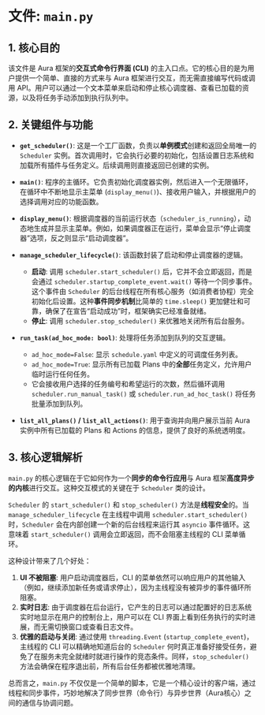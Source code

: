 # 文件: `main.py`

## 1. 核心目的

该文件是 Aura 框架的**交互式命令行界面 (CLI)** 的主入口点。它的核心目的是为用户提供一个简单、直接的方式来与 Aura 框架进行交互，而无需直接编写代码或调用 API。用户可以通过一个文本菜单来启动和停止核心调度器、查看已加载的资源，以及将任务手动添加到执行队列中。

## 2. 关键组件与功能

*   **`get_scheduler()`**: 这是一个工厂函数，负责以**单例模式**创建和返回全局唯一的 `Scheduler` 实例。首次调用时，它会执行必要的初始化，包括设置日志系统和加载所有插件与任务定义。后续调用则直接返回已创建的实例。

*   **`main()`**: 程序的主循环。它负责初始化调度器实例，然后进入一个无限循环，在循环中不断地显示主菜单 (`display_menu()`)、接收用户输入，并根据用户的选择调用对应的功能函数。

*   **`display_menu()`**: 根据调度器的当前运行状态（`scheduler_is_running`），动态地生成并显示主菜单。例如，如果调度器正在运行，菜单会显示“停止调度器”选项，反之则显示“启动调度器”。

*   **`manage_scheduler_lifecycle()`**: 该函数封装了启动和停止调度器的逻辑。
    *   **启动**: 调用 `scheduler.start_scheduler()` 后，它并不会立即返回，而是会通过 `scheduler.startup_complete_event.wait()` 等待一个同步事件。这个事件由 `Scheduler` 的后台线程在所有核心服务（如消费者协程）完全初始化后设置。这种**事件同步机制**比简单的 `time.sleep()` 更加健壮和可靠，确保了在宣告“启动成功”时，框架确实已经准备就绪。
    *   **停止**: 调用 `scheduler.stop_scheduler()` 来优雅地关闭所有后台服务。

*   **`run_task(ad_hoc_mode: bool)`**: 处理将任务添加到队列的交互逻辑。
    *   `ad_hoc_mode=False`: 显示 `schedule.yaml` 中定义的可调度任务列表。
    *   `ad_hoc_mode=True`: 显示所有已加载 Plans 中的**全部**任务定义，允许用户临时运行任何任务。
    *   它会接收用户选择的任务编号和希望运行的次数，然后循环调用 `scheduler.run_manual_task()` 或 `scheduler.run_ad_hoc_task()` 将任务批量添加到队列。

*   **`list_all_plans()` / `list_all_actions()`**: 用于查询并向用户展示当前 Aura 实例中所有已加载的 Plans 和 Actions 的信息，提供了良好的系统透明度。

## 3. 核心逻辑解析

`main.py` 的核心逻辑在于它如何作为一个**同步的命令行应用**与 Aura 框架**高度异步的内核**进行交互。这种交互模式的关键在于 `Scheduler` 类的设计。

`Scheduler` 的 `start_scheduler()` 和 `stop_scheduler()` 方法是**线程安全**的。当 `manage_scheduler_lifecycle` 在主线程中调用 `scheduler.start_scheduler()` 时，`Scheduler` 会在内部创建一个新的后台线程来运行其 `asyncio` 事件循环。这意味着 `start_scheduler()` 调用会立即返回，而不会阻塞主线程的 CLI 菜单循环。

这种设计带来了几个好处：
1.  **UI 不被阻塞**: 用户启动调度器后，CLI 的菜单依然可以响应用户的其他输入（例如，继续添加新任务或请求停止），因为主线程没有被异步的事件循环所阻塞。
2.  **实时日志**: 由于调度器在后台运行，它产生的日志可以通过配置好的日志系统实时地显示在用户的控制台上，用户可以在 CLI 界面上看到任务执行的实时进展，而无需切换窗口或查看日志文件。
3.  **优雅的启动与关闭**: 通过使用 `threading.Event` (`startup_complete_event`)，主线程的 CLI 可以精确地知道后台的 `Scheduler` 何时真正准备好接受任务，避免了在服务未完全就绪时就进行操作的竞态条件。同样，`stop_scheduler()` 方法会确保在程序退出前，所有后台任务都被优雅地清理。

总而言之，`main.py` 不仅仅是一个简单的脚本，它是一个精心设计的客户端，通过线程和同步事件，巧妙地解决了同步世界（命令行）与异步世界（Aura核心）之间的通信与协调问题。